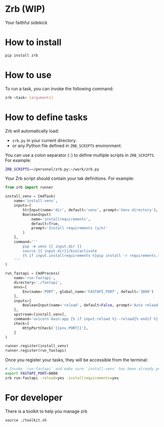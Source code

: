 # Zrb (WIP)

Your faithful sidekick

# How to install

```bash
pip install zrb
```

# How to use

To run a task, you can invoke the following command:

```bash
zrb <task> [arguments]
```

# How to define tasks

Zrb will automatically load:

- `zrb.py` in your current directory.
- or any Python file defined in `ZRB_SCRIPTS` environment.

You can use a colon separator (`:`) to define multiple scripts in `ZRB_SCRIPTS`. For example:

```bash
ZRB_SCRIPTS=~/personal/zrb.py:~/work/zrb.py
```

Your Zrb script should contain your tak definitions. For example:

```python
from zrb import runner

install_venv = CmdTask(
    name='install-venv',
    inputs=[
        StrInput(name='dir', default='venv', prompt='Venv directory'),
        BooleanInput(
            name='installrequirements', 
            default=True, 
            prompt='Install requirements (y/n)'
        )
    ],
    command='''
        pip -m venv {{ input.dir }}
        source {{ input.dir}}/bin/activate
        {% if input.installrequirements %}pip install -r requirements.txt{% endif %}
    '''
)

run_fastapi = CmdProcess(
    name='run-fastapi',
    directory='./fastapi',
    envs=[
        Env(name='PORT', global_name='FASTAPI_PORT', default='3000')
    ],
    inputs=[
        BooleanInput(name='reload', default=False, prompt='Auto reload (y/n)')
    ],
    upstream=[install_venv],
    command='uvicorn main:app {% if input.reload %}--reload{% endif %}',
    check=[
        HttpPortCheck('{{env.PORT}}'),
    ]
)

runner.register(install_venv)
runner.register(run_fastapi)
```

Once you register your tasks, they will be accessible from the terminal:

```bash
# Invoke `run-fastapi` and make sure `install-venv` has been already performed
export FASTAPI_PORT=8080
zrb run-fastapi -reload=yes -installrequirements=yes
```

# For developer

There is a toolkit to help you manage zrb

```
source ./toolkit.sh
```

